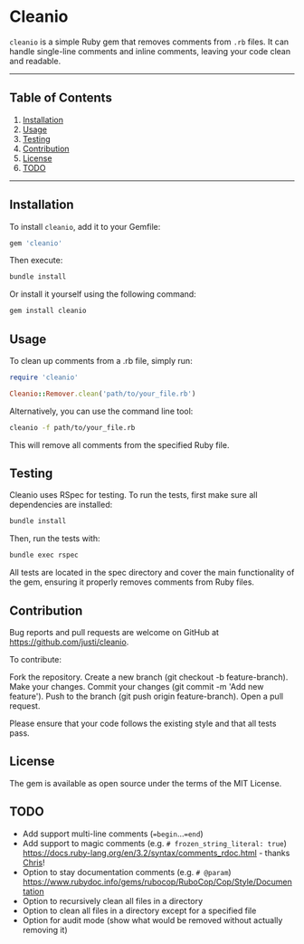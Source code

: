 # Cleanio

`cleanio` is a simple Ruby gem that removes comments from `.rb` files. It can handle single-line comments and inline comments, leaving your code clean and readable.

---

## Table of Contents

1. [Installation](#installation)
2. [Usage](#usage)
3. [Testing](#testing)
4. [Contribution](#contribution)
5. [License](#license)
6. [TODO](#todo)

---

## Installation

To install `cleanio`, add it to your Gemfile:

```ruby
gem 'cleanio'
```
Then execute:

```bash
bundle install
```
Or install it yourself using the following command:

```bash
gem install cleanio
```


## Usage
To clean up comments from a .rb file, simply run:

```ruby
require 'cleanio'

Cleanio::Remover.clean('path/to/your_file.rb')
```
Alternatively, you can use the command line tool:

```bash
cleanio -f path/to/your_file.rb
```
This will remove all comments from the specified Ruby file.

## Testing
Cleanio uses RSpec for testing. To run the tests, first make sure all dependencies are installed:

```bash
bundle install
```
Then, run the tests with:

```bash
bundle exec rspec
```
All tests are located in the spec directory and cover the main functionality of the gem, ensuring it properly removes comments from Ruby files.

## Contribution

Bug reports and pull requests are welcome on GitHub at https://github.com/justi/cleanio.

To contribute:

Fork the repository.
Create a new branch (git checkout -b feature-branch).
Make your changes.
Commit your changes (git commit -m 'Add new feature').
Push to the branch (git push origin feature-branch).
Open a pull request.

Please ensure that your code follows the existing style and that all tests pass.

## License
The gem is available as open source under the terms of the MIT License.


## TODO
- Add support multi-line comments (`=begin`...`=end`)
- Add support to magic comments (e.g. `# frozen_string_literal: true`) https://docs.ruby-lang.org/en/3.2/syntax/comments_rdoc.html - thanks [Chris](https://github.com/khasinski)!
- Option to stay documentation comments (e.g. `# @param`) https://www.rubydoc.info/gems/rubocop/RuboCop/Cop/Style/Documentation
- Option to recursively clean all files in a directory
- Option to clean all files in a directory except for a specified file
- Option for audit mode (show what would be removed without actually removing it)
